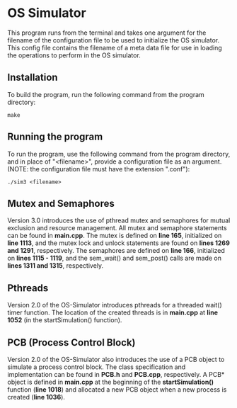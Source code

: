 # OS Simulator

This program runs from the terminal and takes one argument for the filename of the configuration file to be used to initialize the OS simulator. This config file contains the filename of a meta data file for use in loading the operations to perform in the OS simulator.

## Installation

To build the program, run the following command from the program directory:
```
make
```

## Running the program

To run the program, use the following command from the program directory, and in place of "\<filename>\", provide a configuration file as an argument. (NOTE: the configuration file must have the extension ".conf"):
```
./sim3 <filename>
```

## Mutex and Semaphores

Version 3.0 introduces the use of pthread mutex and semaphores for mutual exclusion and resource management. All mutex and semaphore statements can be found in __main.cpp__. The mutex is defined on __line 165__, initialized on __line 1113__, and the mutex lock and unlock statements are found on __lines 1269 and 1291__, respectively. The semaphores are defined on __line 166__, initialized on __lines 1115 - 1119__, and the sem_wait() and sem_post() calls are made on __lines 1311 and 1315__, respectively.

## Pthreads

Version 2.0 of the OS-Simulator introduces pthreads for a threaded wait() timer function. The location of the created threads is in __main.cpp__ at __line 1052__ (in the startSimulation() function).

## PCB (Process Control Block)

Version 2.0 of the OS-Simulator also introduces the use of a PCB object to simulate a process control block. The class specification and implementation can be found in __PCB.h__ and __PCB.cpp__, respectively. A PCB* object is defined in __main.cpp__ at the beginning of the __startSimulation()__ function (__line 1018__) and allocated a new PCB object when a new process is created (__line 1036__).